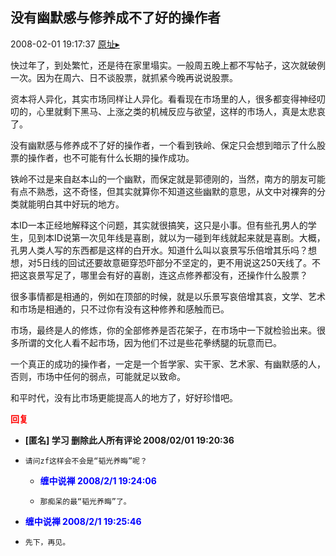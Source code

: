 ## 没有幽默感与修养成不了好的操作者
2008-02-01 19:17:37
[原址▸](http://www.fxgan.com/chan_time/2008_01_06/922.htm)



 快过年了，到处繁忙，还是待在家里塌实。一般周五晚上都不写帖子，这次就破例一次。因为在周六、日不谈股票，就抓紧今晚再说说股票。


 


 资本将人异化，其实市场同样让人异化。看看现在市场里的人，很多都变得神经叨叨的，心里就剩下黑马、上涨之类的机械反应与欲望，这样的市场人，真是太悲哀了。


 


 没有幽默感与修养成不了好的操作者，一个看到铁岭、保定只会想到暗示了什么股票的操作者，也不可能有什么长期的操作成功。


 


 铁岭不过是来自赵本山的一个幽默，而保定就是郭德刚的，当然，南方的朋友可能有点不熟悉，这不奇怪，但其实就算你不知道这些幽默的意思，从文中对裸奔的分类就能明白其中好玩的地方。


 


 本ID一本正经地解释这个问题，其实就很搞笑，这只是小事。但有些孔男人的学生，见到本ID说第一次见年线是喜剧，就以为一碰到年线就起来就是喜剧。大概，孔男人类人写的东西都是这样的白开水。知道什么叫以哀景写乐倍增其乐吗？想想，对5日线的回试还要故意砸穿恐吓部分不坚定的，更不用说这250天线了。不把这哀景写足了，哪里会有好的喜剧，连这点修养都没有，还操作什么股票？


 


 很多事情都是相通的，例如在顶部的时候，就是以乐景写哀倍增其哀，文学、艺术和市场是相通的，只不过你有没有这种修养和感触而已。


 


 市场，最终是人的修炼，你的全部修养是否花架子，在市场中一下就检验出来。很多所谓的文化人看不起市场，因为他们不过是些花拳绣腿的玩意而已。


 


 一个真正的成功的操作者，一定是一个哲学家、实干家、艺术家、有幽默感的人，否则，市场中任何的弱点，可能就足以致命。


 


 和平时代，没有比市场更能提高人的地方了，好好珍惜吧。





<font color='red'>**回复**</font>


- **[匿名] 学习 删除此人所有评论  2008/02/01 19:20:36**
- ```
  请问zf这样会不会是“韬光养晦”呢？
  ```
   - **<font color='blue'>缠中说禅 2008/2/1 19:24:06</font>**
   - ```
     那痴呆的最“韬光养晦”了。
     ```
- **<font color='blue'>缠中说禅 2008/2/1 19:25:46</font>**
- ```
  先下，再见。
  ```
